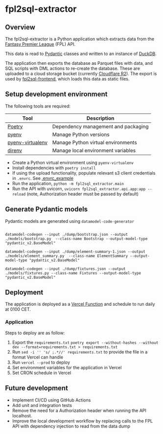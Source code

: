 # fpl2sql-extractor

## Overview

The fpl2sql-extractor is a Python application which extracts data from the [Fantasy Premier League](https://fantasy.premierleague.com/) (FPL) API.

This data is read to [Pydantic](https://docs.pydantic.dev/latest/) classes and written to an instance of [DuckDB](https://duckdb.org/).

The application then exports the database as Parquet files with data, and SQL scripts with DML actions to re-create the database. These are uploaded to a cloud storage bucket (currently [Cloudflare R2](https://www.cloudflare.com/en-gb/developer-platform/r2/)). The export is used by [fpl2sql-frontend](../fpl2sql-frontend/README.md), which loads this data as static files.

## Setup development environment

The following tools are required:

| Tool                                                          | Description                         |
|---------------------------------------------------------------|-------------------------------------|
| [Poetry](https://python-poetry.org/)                          | Dependency management and packaging |
| [pyenv](https://github.com/pyenv/pyenv)                       | Manage Python versions              |
| [pyenv-virtualenv](https://github.com/pyenv/pyenv-virtualenv) | Manage Python virtual environments  |
| [direnv](https://direnv.net/)                                 | Manage local environment variables  |


- Create a Python virtual environment using `pyenv-virtualenv`
- Install dependencies with `poetry install`
- If using the upload functionality, populate relevant s3 client credentials in `.envrc`. See [.envrc_example](.envrc_example)
- Run the application, `python -m fpl2sql_extractor.main`
- Run the API with uvicorn, `uvicorn fpl2sql_extractor.api.app:app --reload` (note, Authorization header must be passed by default)

## Generate Pydantic models

Pydantic models are generated using `datamodel-code-generator`

```

datamodel-codegen --input ./dump/bootstrap.json --output ./models/bootstrap.py  --class-name Bootstrap --output-model-type "pydantic_v2.BaseModel"

datamodel-codegen --input ./dump/element-summary-1.json --output ./models/element_summary.py  --class-name ElementSummary --output-model-type "pydantic_v2.BaseModel"

datamodel-codegen --input ./dump/fixtures.json --output ./models/fixtures.py --class-name Fixtures --output-model-type "pydantic_v2.BaseModel"
```


## Deployment

The application is deployed as a [Vercel Function](https://vercel.com/docs/functions) and schedule to run daily at 0100 CET.

### Application

Steps to deploy are as follow:

1) Export the `requirements.txt`
`poetry export --without-hashes --without dev --format=requirements.txt > requirements.txt`
2) Run `sed -i '' 's/ ;.*//' requirements.txt` to provide the file in a format Vercel can handle
3) Run `vercel --prod` to deploy
4) Set environment variables for the application in Vercel
5) Set CRON schedule in Vercel

## Future development

- Implement CI/CD using GitHub Actions
- Add unit and integration tests
- Remove the need for a Authorization header when running the API localhost.
- Improve the local development workflow by replacing calls to the FPL API with dependency injection to read from the data dump
